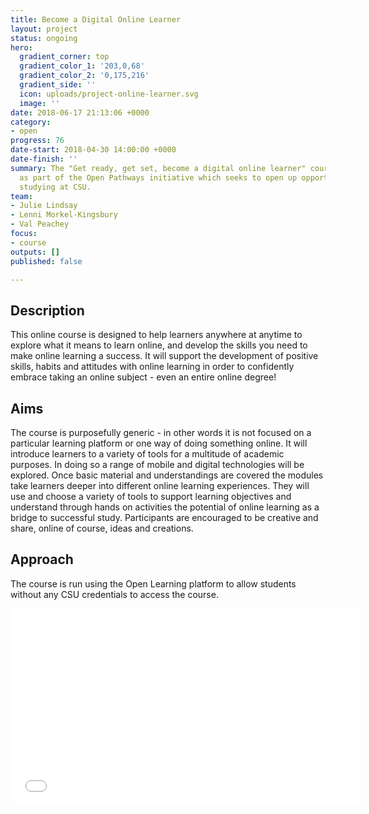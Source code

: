 ```yaml
---
title: Become a Digital Online Learner
layout: project
status: ongoing
hero:
  gradient_corner: top
  gradient_color_1: '203,0,68'
  gradient_color_2: '0,175,216'
  gradient_side: ''
  icon: uploads/project-online-learner.svg
  image: ''
date: 2018-06-17 21:13:06 +0000
category:
- open
progress: 76
date-start: 2018-04-30 14:00:00 +0000
date-finish: ''
summary: The "Get ready, get set, become a digital online learner" course was developed
  as part of the Open Pathways initiative which seeks to open up opportunities for
  studying at CSU.
team:
- Julie Lindsay
- Lenni Morkel-Kingsbury
- Val Peachey
focus:
- course
outputs: []
published: false

---
```

## Description

This online course is designed to help learners anywhere at anytime to explore what it means to learn online, and develop the skills you need to make online learning a success. It will support the development of positive skills, habits and attitudes with online learning in order to confidently embrace taking an online subject - even an entire online degree!

## Aims

The course is purposefully generic - in other words it is not focused on a particular learning platform or one way of doing something online. It will introduce learners to a variety of tools for a multitude of academic purposes. In doing so a range of mobile and digital technologies will be explored. Once basic material and understandings are covered the modules take learners deeper into different online learning experiences. They will use and choose a variety of tools to support learning objectives and understand through hands on activities the potential of online learning as a bridge to successful study. Participants are encouraged to be creative and share, online of course, ideas and creations.

## Approach

The course is run using the Open Learning platform to allow students without any CSU credentials to access the course.

<iframe width="560" height="315" src="[https://www.youtube.com/embed/P_1-KrbB6pg](https://www.youtube.com/embed/P_1-KrbB6pg "https://www.youtube.com/embed/P_1-KrbB6pg")" frameborder="0" allow="autoplay; encrypted-media" allowfullscreen></iframe>